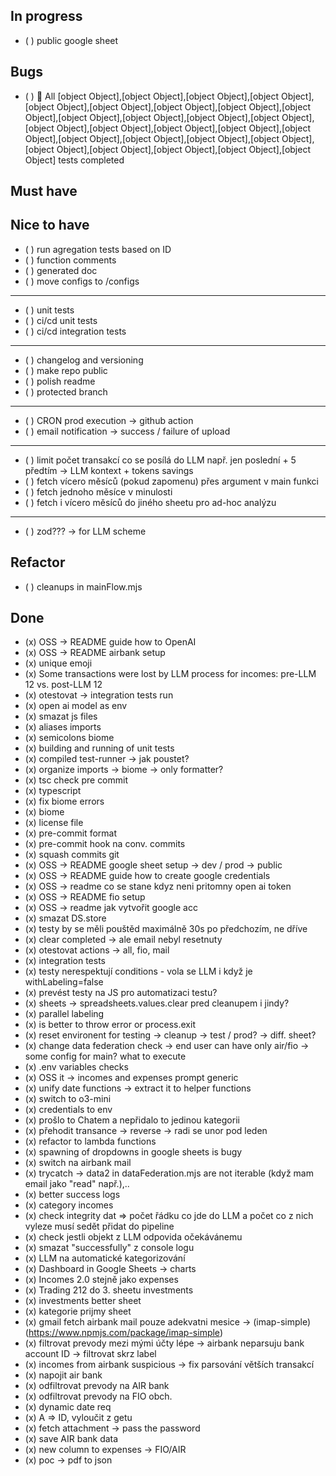## In progress

- ( ) public google sheet

## Bugs

- ( ) 🏁 All [object Object],[object Object],[object Object],[object Object],[object Object],[object Object],[object Object],[object Object],[object Object],[object Object],[object Object],[object Object],[object Object],[object Object],[object Object],[object Object],[object Object],[object Object],[object Object],[object Object],[object Object],[object Object],[object Object],[object Object],[object Object],[object Object],[object Object] tests completed

## Must have

## Nice to have

- ( ) run agregation tests based on ID
- ( ) function comments
- ( ) generated doc
- ( ) move configs to /configs

---

- ( ) unit tests
- ( ) ci/cd unit tests
- ( ) ci/cd integration tests

---

- ( ) changelog and versioning
- ( ) make repo public
- ( ) polish readme
- ( ) protected branch

---

- ( ) CRON prod execution -> github action
- ( ) email notification -> success / failure of upload

---

- ( ) limit počet transakcí co se posílá do LLM např. jen poslední + 5 předtím -> LLM kontext + tokens savings
- ( ) fetch vícero měsíců (pokud zapomenu) přes argument v main funkci
- ( ) fetch jednoho měsíce v minulosti
- ( ) fetch i vícero měsíců do jiného sheetu pro ad-hoc analýzu

---

- ( ) zod??? -> for LLM scheme

## Refactor

- ( ) cleanups in mainFlow.mjs

## Done

- (x) OSS -> README guide how to OpenAI
- (x) OSS -> README airbank setup
- (x) unique emoji
- (x) Some transactions were lost by LLM process for incomes: pre-LLM 12 vs. post-LLM 12
- (x) otestovat -> integration tests run
- (x) open ai model as env
- (x) smazat js files
- (x) aliases imports
- (x) semicolons biome
- (x) building and running of unit tests
- (x) compiled test-runner -> jak poustet?
- (x) organize imports -> biome -> only formatter?
- (x) tsc check pre commit
- (x) typescript
- (x) fix biome errors
- (x) biome
- (x) license file
- (x) pre-commit format
- (x) pre-commit hook na conv. commits
- (x) squash commits git
- (x) OSS -> README google sheet setup -> dev / prod -> public
- (x) OSS -> README guide how to create google credentials
- (x) OSS -> readme co se stane kdyz neni pritomny open ai token
- (x) OSS -> README fio setup
- (x) OSS -> readme jak vytvořit google acc
- (x) smazat DS.store
- (x) testy by se měli pouštěd maximálně 30s po předchozím, ne dříve
- (x) clear completed -> ale email nebyl resetnuty
- (x) otestovat actions -> all, fio, mail
- (x) integration tests
- (x) testy nerespektují conditions - vola se LLM i když je withLabeling=false
- (x) prevést testy na JS pro automatizaci testu?
- (x) sheets -> spreadsheets.values.clear pred cleanupem i jindy?
- (x) parallel labeling
- (x) is better to throw error or process.exit
- (x) reset environent for testing -> cleanup -> test / prod? -> diff. sheet?
- (x) change data federation check -> end user can have only air/fio -> some config for main? what to execute
- (x) .env variables checks
- (x) OSS it -> incomes and expenses prompt generic
- (x) unify date functions -> extract it to helper functions
- (x) switch to o3-mini
- (x) credentials to env
- (x) prošlo to Chatem a nepřidalo to jedinou kategorii
- (x) přehodit transance -> reverse -> radi se unor pod leden
- (x) refactor to lambda functions
- (x) spawning of dropdowns in google sheets is bugy
- (x) switch na airbank mail
- (x) trycatch -> data2 in dataFederation.mjs are not iterable (když mam email jako "read" např.),..
- (x) better success logs
- (x) category incomes
- (x) check integrity dat => počet řádku co jde do LLM a počet co z nich vyleze musí sedět přidat do pipeline
- (x) check jestli objekt z LLM odpovida očekávánemu
- (x) smazat "successfully" z console logu
- (x) LLM na automatické kategorizování
- (x) Dashboard in Google Sheets -> charts
- (x) Incomes 2.0 stejně jako expenses
- (x) Trading 212 do 3. sheetu investments
- (x) investments better sheet
- (x) kategorie prijmy sheet
- (x) gmail fetch airbank mail pouze adekvatni mesice ->
  (imap-simple)(https://www.npmjs.com/package/imap-simple)
- (x) filtrovat prevody mezi mými účty lépe -> airbank neparsuju bank account ID -> filtrovat skrz label
- (x) incomes from airbank suspicious -> fix parsování větších transakcí
- (x) napojit air bank
- (x) odfiltrovat prevody na AIR bank
- (x) odfiltrovat prevody na FIO obch.
- (x) dynamic date req
- (x) A => ID, vyloučit z getu
- (x) fetch attachment -> pass the password
- (x) save AIR bank data
- (x) new column to expenses -> FIO/AIR
- (x) poc -> pdf to json
